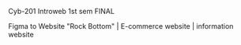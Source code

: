 Cyb-201 Introweb 1st sem FINAL

Figma to Website "Rock Bottom" | E-commerce website | information website
